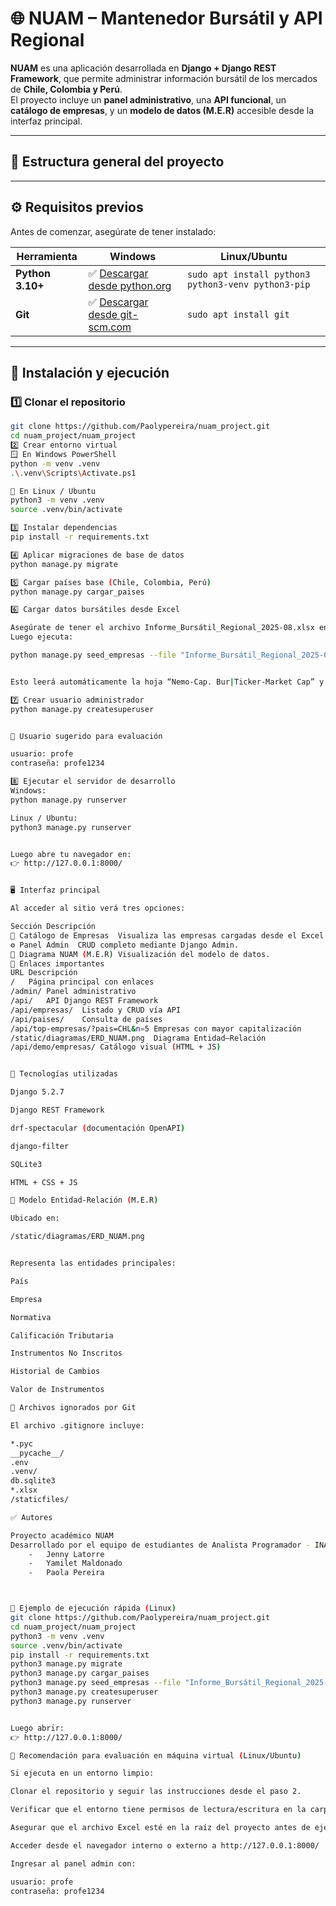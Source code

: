 # 🌐 NUAM – Mantenedor Bursátil y API Regional

**NUAM** es una aplicación desarrollada en **Django + Django REST Framework**, que permite administrar información bursátil de los mercados de **Chile, Colombia y Perú**.  
El proyecto incluye un **panel administrativo**, una **API funcional**, un **catálogo de empresas**, y un **modelo de datos (M.E.R)** accesible desde la interfaz principal.

---

## 📁 Estructura general del proyecto


---

## ⚙️ Requisitos previos

Antes de comenzar, asegúrate de tener instalado:

| Herramienta | Windows | Linux/Ubuntu |
|--------------|----------|--------------|
| **Python 3.10+** | ✅ [Descargar desde python.org](https://www.python.org/downloads/) | `sudo apt install python3 python3-venv python3-pip` |
| **Git** | ✅ [Descargar desde git-scm.com](https://git-scm.com/downloads) | `sudo apt install git` |

---

## 🚀 Instalación y ejecución

### 1️⃣ Clonar el repositorio

```bash
git clone https://github.com/Paolypereira/nuam_project.git
cd nuam_project/nuam_project
2️⃣ Crear entorno virtual
🪟 En Windows PowerShell
python -m venv .venv
.\.venv\Scripts\Activate.ps1

🐧 En Linux / Ubuntu
python3 -m venv .venv
source .venv/bin/activate

3️⃣ Instalar dependencias
pip install -r requirements.txt

4️⃣ Aplicar migraciones de base de datos
python manage.py migrate

5️⃣ Cargar países base (Chile, Colombia, Perú)
python manage.py cargar_paises

6️⃣ Cargar datos bursátiles desde Excel

Asegúrate de tener el archivo Informe_Bursátil_Regional_2025-08.xlsx en la raíz del proyecto.
Luego ejecuta:

python manage.py seed_empresas --file "Informe_Bursátil_Regional_2025-08.xlsx"


Esto leerá automáticamente la hoja “Nemo-Cap. Bur|Ticker-Market Cap” y creará las empresas en el sistema.

7️⃣ Crear usuario administrador
python manage.py createsuperuser


🧩 Usuario sugerido para evaluación

usuario: profe
contraseña: profe1234

8️⃣ Ejecutar el servidor de desarrollo
Windows:
python manage.py runserver

Linux / Ubuntu:
python3 manage.py runserver


Luego abre tu navegador en:
👉 http://127.0.0.1:8000/


🖥️ Interfaz principal

Al acceder al sitio verá tres opciones:

Sección	Descripción
🏢 Catálogo de Empresas	Visualiza las empresas cargadas desde el Excel.
⚙️ Panel Admin	CRUD completo mediante Django Admin.
🧩 Diagrama NUAM (M.E.R)	Visualización del modelo de datos.
🔗 Enlaces importantes
URL	Descripción
/	Página principal con enlaces
/admin/	Panel administrativo
/api/	API Django REST Framework
/api/empresas/	Listado y CRUD vía API
/api/paises/	Consulta de países
/api/top-empresas/?pais=CHL&n=5	Empresas con mayor capitalización
/static/diagramas/ERD_NUAM.png	Diagrama Entidad–Relación
/api/demo/empresas/	Catálogo visual (HTML + JS)


🧱 Tecnologías utilizadas

Django 5.2.7

Django REST Framework

drf-spectacular (documentación OpenAPI)

django-filter

SQLite3

HTML + CSS + JS

🧩 Modelo Entidad-Relación (M.E.R)

Ubicado en:

/static/diagramas/ERD_NUAM.png


Representa las entidades principales:

País

Empresa

Normativa

Calificación Tributaria

Instrumentos No Inscritos

Historial de Cambios

Valor de Instrumentos

🧹 Archivos ignorados por Git

El archivo .gitignore incluye:

*.pyc
__pycache__/
.env
.venv/
db.sqlite3
*.xlsx
/staticfiles/

✅ Autores

Proyecto académico NUAM
Desarrollado por el equipo de estudiantes de Analista Programador - INACAP
    -   Jenny Latorre
    -   Yamilet Maldonado
    -   Paola Pereira



🧾 Ejemplo de ejecución rápida (Linux)
git clone https://github.com/Paolypereira/nuam_project.git
cd nuam_project/nuam_project
python3 -m venv .venv
source .venv/bin/activate
pip install -r requirements.txt
python3 manage.py migrate
python3 manage.py cargar_paises
python3 manage.py seed_empresas --file "Informe_Bursátil_Regional_2025-08.xlsx"
python3 manage.py createsuperuser
python3 manage.py runserver


Luego abrir:
👉 http://127.0.0.1:8000/

🧠 Recomendación para evaluación en máquina virtual (Linux/Ubuntu)

Si ejecuta en un entorno limpio:

Clonar el repositorio y seguir las instrucciones desde el paso 2.

Verificar que el entorno tiene permisos de lectura/escritura en la carpeta del proyecto.

Asegurar que el archivo Excel esté en la raíz del proyecto antes de ejecutar seed_empresas.

Acceder desde el navegador interno o externo a http://127.0.0.1:8000/

Ingresar al panel admin con:

usuario: profe
contraseña: profe1234
